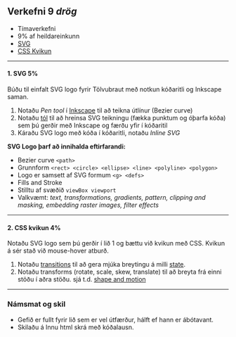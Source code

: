 ## Verkefni 9 _drög_

- Tímaverkefni
- 9% af heildareinkunn
- [SVG](https://github.com/GunnarThorunnarson/FORR3JS05DU/wiki/SVG)
- [CSS Kvikun](https://github.com/GunnarThorunnarson/FORR3JS05DU/wiki/Kvikun#css-kvikun)

---

#### 1. SVG 5%

Búðu til einfalt SVG logo fyrir Tölvubraut með notkun kóðaritli og Inkscape saman. 

1. Notaðu _Pen tool_ í [Inkscape](https://github.com/GunnarThorunnarson/FORR3FV05EU/wiki/Inkscape) til að teikna útlínur (Bezier curve)  
2. Notaðu [tól](https://github.com/GunnarThorunnarson/FORR3FV05EU/wiki/SVG#t%C3%B3l-til-a%C3%B0-hreinsa-svg-teikningu) til að hreinsa SVG teikningu (fækka punktum og óþarfa kóða) sem þú gerðir með Inkscape og færðu yfir í kóðaritil 
3. Káraðu SVG logo með kóða í kóðaritli, notaðu _Inline SVG_ 

**SVG Logo þarf að innihalda eftirfarandi:**

- Bezier curve `<path>`
- Grunnform `<rect> <circle> <ellipse> <line> <polyline> <polygon> `
- Logo er samsett af SVG formum `<g> <defs>`
- Fills and Stroke 
- Stilltu af svæðið `viewBox viewport`
- Valkvæmt: _text, transformations, gradients, pattern, clipping and masking, embedding raster images, filter effects_ 

<!-- - Transformations (translation, rotation, scaling, skewing)  -->

---

#### 2. CSS kvikun 4%
Notaðu SVG logo sem þú gerðir í lið 1 og bættu við kvikun með CSS. Kvikun á sér stað við mouse-hover atburð.

1. Notaðu [transitions](https://material.io/design/iconography/animated-icons.html#transitions) til að gera mjúka breytingu á milli [state](https://material.io/design/interaction/states.html#usage). 
1. Notaðu transforms (rotate, scale, skew, translate) til að breyta frá einni stöðu í aðra stöðu. sjá t.d. [shape and motion](https://material.io/design/shape/shape-motion.html#morphing-shape) 

---

### Námsmat og skil
- Gefið er fullt fyrir lið sem er vel útfærður, hálft ef hann er ábótavant.
- Skilaðu á Innu html skrá með kóðalausn.
